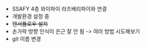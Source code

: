 - SSAFY 4층 와이파이 라즈베리파이와 연결
- 개발환경 설정 중
- ~~텐서플로우 설치~~
- 손가락 방향 인식이 은근 잘 안 됨 -> 여러 방법 시도해보기
- git 이름 변경